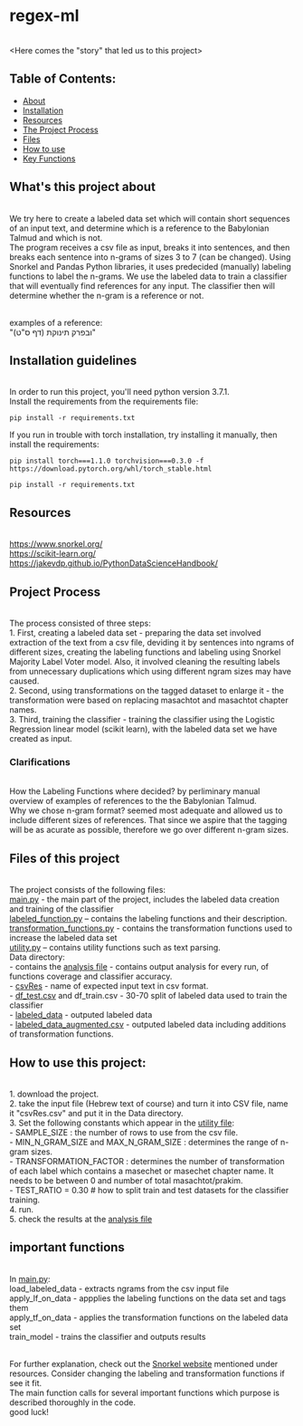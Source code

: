 # regex-ml
<br><Here comes the "story" that led us to this project>
<br>
## Table of Contents:
- [About](#about)
- [Installation](#installation)
- [Resources](#resources)
- [The Project Process](#process)
- [Files](#files)
- [How to use](#howto)
- [Key Functions](#functions)

<a name="about"/>

## What's this project about

<br>We try here to create a labeled data set which will contain short sequences of an input text, and determine which is a reference to the Babylonian Talmud and which is not.
<br>The program receives a csv file as input, breaks it into sentences, and then breaks each sentence into n-grams of sizes 3 to 7 (can be changed). Using Snorkel and Pandas Python libraries, it uses predecided (manually) labeling functions to label the n-grams. 
We use the labeled data to train a classifier that will eventually find references for any input. The classifier then will determine whether the n-gram is a reference or not.

<br>examples of a reference: 
<br>"ובפרק תינוקת (דף ס"ט)"

<a name="installation"/>

## Installation guidelines

<br>In order to run this project, you'll need python version 3.7.1.
<br>Install the requirements from the requirements file:
```
pip install -r requirements.txt
```
If you run in trouble with torch installation, try installing it manually, then install the requirements:
```
pip install torch===1.1.0 torchvision===0.3.0 -f https://download.pytorch.org/whl/torch_stable.html

pip install -r requirements.txt
```

<a name="resources"/>

## Resources
<br> https://www.snorkel.org/
<br> https://scikit-learn.org/
<br> https://jakevdp.github.io/PythonDataScienceHandbook/

<a name="process"/>

## Project Process
<br>The process consisted of three steps:
<br>1. First, creating a labeled data set - preparing the data set involved extraction of the text from a csv file, deviding it by sentences into ngrams of different sizes, creating the labeling functions and labeling using Snorkel Majority Label Voter model. Also, it involved cleaning the resulting labels from unnecessary duplications which using different ngram sizes may have caused. 
<br>2. Second, using transformations on the tagged dataset to enlarge it - the transformation were based on replacing masachtot and masachtot chapter names.
<br>3. Third, training the classifier - training the classifier using the Logistic Regression linear model (scikit learn), with
the labeled data set we have created as input.

 ### Clarifications

<br>How the Labeling Functions where decided? by perliminary manual overview of examples of references to the the Babylonian Talmud.
<br>Why we chose n-gram format? seemed most adequate and allowed us to include different sizes of references. That since we aspire that the tagging will be as acurate as possible, therefore we go over different n-gram sizes.

<a name="files"/>

## Files of this project

<br>The project consists of the following files:
<br>[main.py](main.py) - the main part of the project, includes the labeled data creation and training of the classifier
<br>[labeled_function.py](labeled_function.py) – contains the labeling functions and their description.
<br>[transformation_functions.py](transformation_function.py) - contains the transformation functions used to increase the labeled data set
<br>[utility.py](utility.py) – contains utility functions such as text parsing.
<br>Data directory:
<br> - contains the [analysis file](data/analysis.txt) - contains output analysis for every run, of functions coverage and classifier accuracy.
<br> - [csvRes](data/csvRes.csv) - name of expected input text in csv format. 
<br> - [df_test.csv](data/df_test.csv) and df_train.csv - 30-70 split of labeled data used to train the classifier
<br> - [labeled_data](data/labeled_data.csv) - outputed labeled data
<br>  - [labeled_data_augmented.csv](data/labeled_data_augmented.csv) - outputed labeled data including additions of transformation functions. 

 <a name="howto"/>
 
 ## How to use this project:
 
 <br> 1. download the project. 
 <br> 2. take the input file (Hebrew text of course) and turn it into CSV file,  name it "csvRes.csv" and put it in the Data directory.
 <br> 3. Set the following constants which appear in the [utility file](utility.py):
 <br>  - SAMPLE_SIZE : the number of rows to use from the csv file.
 <br>  - MIN_N_GRAM_SIZE and MAX_N_GRAM_SIZE : determines the range of n-gram sizes.
 <br>  - TRANSFORMATION_FACTOR : determines the number of transformation of each label which contains a masechet or masechet chapter  name. It needs to be between 0 and number of total masachtot/prakim.
 <br> - TEST_RATIO = 0.30 # how to split train and test datasets for the classifier training.
 <br> 4. run.
 <br> 5. check the results at the [analysis file](data/analysis.txt) 
 <a name="functions"/>
 
 ## important functions
 
 <br>In [main.py](main.py):
 <br>load_labeled_data - extracts ngrams from the csv input file
 <br>apply_lf_on_data - appplies the labeling functions on the data set and tags them
 <br>apply_tf_on_data - applies the transformation functions on the labeled data set
 <br>train_model - trains the classifier and outputs results
 
 <br> For further explanation, check out the [Snorkel website](https://www.snorkel.org/) mentioned under resources. Consider changing the labeling and transformation functions if see it fit.
 <br>The main function calls for several important functions which purpose is described thoroughly in the code.
 <br> good luck!
 
